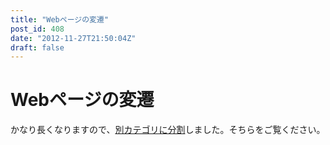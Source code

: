 ```yaml
---
title: "Webページの変遷"
post_id: 408
date: "2012-11-27T21:50:04Z"
draft: false
---
```


# Webページの変遷

かなり長くなりますので、[別カテゴリに分割](/?cat=21)しました。そちらをご覧ください。
